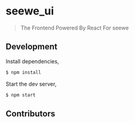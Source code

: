 # seewe_ui

> The Frontend Powered By React For seewe

## Development

Install dependencies,

```bash
$ npm install
```

Start the dev server,

```bash
$ npm start
```

## Contributors

<!-- ALL-CONTRIBUTORS-LIST: START - Do not remove or modify this section -->
<!-- ALL-CONTRIBUTORS-LIST:END -->